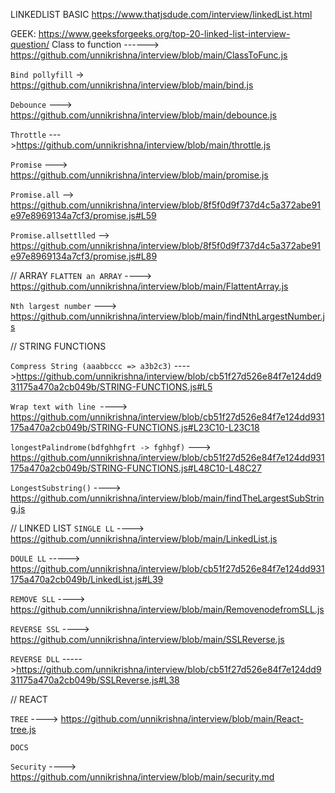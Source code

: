 LINKEDLIST BASIC
https://www.thatjsdude.com/interview/linkedList.html

GEEK:
https://www.geeksforgeeks.org/top-20-linked-list-interview-question/
Class to function  ------> https://github.com/unnikrishna/interview/blob/main/ClassToFunc.js

`Bind pollyfill` -> https://github.com/unnikrishna/interview/blob/main/bind.js

`Debounce` ---> https://github.com/unnikrishna/interview/blob/main/debounce.js

`Throttle` --->https://github.com/unnikrishna/interview/blob/main/throttle.js

`Promise` ---> https://github.com/unnikrishna/interview/blob/main/promise.js

`Promise.all` --> https://github.com/unnikrishna/interview/blob/8f5f0d9f737d4c5a372abe91e97e8969134a7cf3/promise.js#L59

`Promise.allsettlled` --> https://github.com/unnikrishna/interview/blob/8f5f0d9f737d4c5a372abe91e97e8969134a7cf3/promise.js#L89


// ARRAY
`FLATTEN an ARRAY` ----> https://github.com/unnikrishna/interview/blob/main/FlattentArray.js

`Nth largest number` ---> https://github.com/unnikrishna/interview/blob/main/findNthLargestNumber.js

// STRING FUNCTIONS

`Compress String (aaabbccc => a3b2c3)` ---->https://github.com/unnikrishna/interview/blob/cb51f27d526e84f7e124dd931175a470a2cb049b/STRING-FUNCTIONS.js#L5

`Wrap text with line `----> https://github.com/unnikrishna/interview/blob/cb51f27d526e84f7e124dd931175a470a2cb049b/STRING-FUNCTIONS.js#L23C10-L23C18

`longestPalindrome(bdfghhgfrt -> fghhgf)` ---> https://github.com/unnikrishna/interview/blob/cb51f27d526e84f7e124dd931175a470a2cb049b/STRING-FUNCTIONS.js#L48C10-L48C27

`LongestSubstring()` ----> https://github.com/unnikrishna/interview/blob/main/findTheLargestSubString.js


// LINKED LIST
`SINGLE LL` ----> https://github.com/unnikrishna/interview/blob/main/LinkedList.js

`DOULE LL` -----> https://github.com/unnikrishna/interview/blob/cb51f27d526e84f7e124dd931175a470a2cb049b/LinkedList.js#L39

`REMOVE SLL` ----> https://github.com/unnikrishna/interview/blob/main/RemovenodefromSLL.js

`REVERSE SSL` ----> https://github.com/unnikrishna/interview/blob/main/SSLReverse.js

`REVERSE DLL`  ----->https://github.com/unnikrishna/interview/blob/cb51f27d526e84f7e124dd931175a470a2cb049b/SSLReverse.js#L38



// REACT

`TREE` ----> https://github.com/unnikrishna/interview/blob/main/React-tree.js


`DOCS`

`Security` ----> https://github.com/unnikrishna/interview/blob/main/security.md










